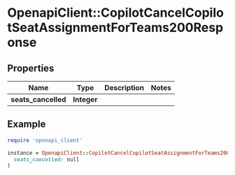 # OpenapiClient::CopilotCancelCopilotSeatAssignmentForTeams200Response

## Properties

| Name | Type | Description | Notes |
| ---- | ---- | ----------- | ----- |
| **seats_cancelled** | **Integer** |  |  |

## Example

```ruby
require 'openapi_client'

instance = OpenapiClient::CopilotCancelCopilotSeatAssignmentForTeams200Response.new(
  seats_cancelled: null
)
```

